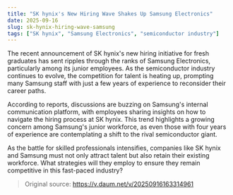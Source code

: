 ```yaml
---
title: "SK hynix's New Hiring Wave Shakes Up Samsung Electronics"
date: 2025-09-16
slug: sk-hynix-hiring-wave-samsung
tags: ["SK hynix", "Samsung Electronics", "semiconductor industry"]
---
```


The recent announcement of SK hynix's new hiring initiative for fresh graduates has sent ripples through the ranks of Samsung Electronics, particularly among its junior employees. As the semiconductor industry continues to evolve, the competition for talent is heating up, prompting many Samsung staff with just a few years of experience to reconsider their career paths.

According to reports, discussions are buzzing on Samsung's internal communication platform, with employees sharing insights on how to navigate the hiring process at SK hynix. This trend highlights a growing concern among Samsung's junior workforce, as even those with four years of experience are contemplating a shift to the rival semiconductor giant.

As the battle for skilled professionals intensifies, companies like SK hynix and Samsung must not only attract talent but also retain their existing workforce. What strategies will they employ to ensure they remain competitive in this fast-paced industry?

> Original source: https://v.daum.net/v/20250916163314961
